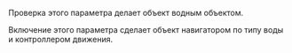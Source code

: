 Проверка этого параметра делает объект водным объектом.

Включение этого параметра сделает объект навигатором по типу воды и контроллером движения.